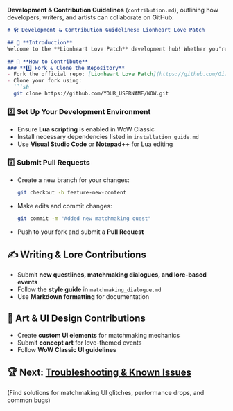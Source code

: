 **Development & Contribution Guidelines** (`contribution.md`), outlining how developers, writers, and artists can collaborate on GitHub:

```md
# 🛠️ Development & Contribution Guidelines: Lionheart Love Patch  

## 🌟 **Introduction**  
Welcome to the **Lionheart Love Patch** development hub! Whether you're a **coder, writer, artist, or tester**, your contributions help shape this unique matchmaking experience in WoW Classic.  

## 🔧 **How to Contribute**  
### **1️⃣ Fork & Clone the Repository**  
- Fork the official repo: [Lionheart Love Patch](https://github.com/GizzZmo/WOW)  
- Clone your fork using:  
  ```sh
  git clone https://github.com/YOUR_USERNAME/WOW.git
  ```

### **2️⃣ Set Up Your Development Environment**  
- Ensure **Lua scripting** is enabled in WoW Classic  
- Install necessary dependencies listed in `installation_guide.md`  
- Use **Visual Studio Code** or **Notepad++** for Lua editing  

### **3️⃣ Submit Pull Requests**  
- Create a new branch for your changes:  
  ```sh
  git checkout -b feature-new-content
  ```
- Make edits and commit changes:  
  ```sh
  git commit -m "Added new matchmaking quest"
  ```
- Push to your fork and submit a **Pull Request**  

## ✍️ **Writing & Lore Contributions**  
- Submit **new questlines, matchmaking dialogues, and lore-based events**  
- Follow the **style guide** in `matchmaking_dialogue.md`  
- Use **Markdown formatting** for documentation  

## 🎨 **Art & UI Design Contributions**  
- Create **custom UI elements** for matchmaking mechanics  
- Submit **concept art** for love-themed events  
- Follow **WoW Classic UI guidelines**  

## 🏆 **Next: [Troubleshooting & Known Issues](#troubleshooting.md)**  
(Find solutions for matchmaking UI glitches, performance drops, and common bugs)  
```
